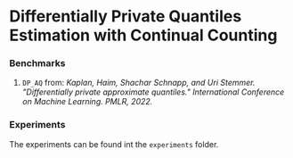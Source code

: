 # Differentially Private Quantiles Estimation with Continual Counting


### Benchmarks
1. `DP_AQ` from: *Kaplan, Haim, Shachar Schnapp, and Uri Stemmer. "Differentially private approximate quantiles." International Conference on Machine Learning. PMLR, 2022.* 

### Experiments
The experiments can be found int the `experiments` folder. 